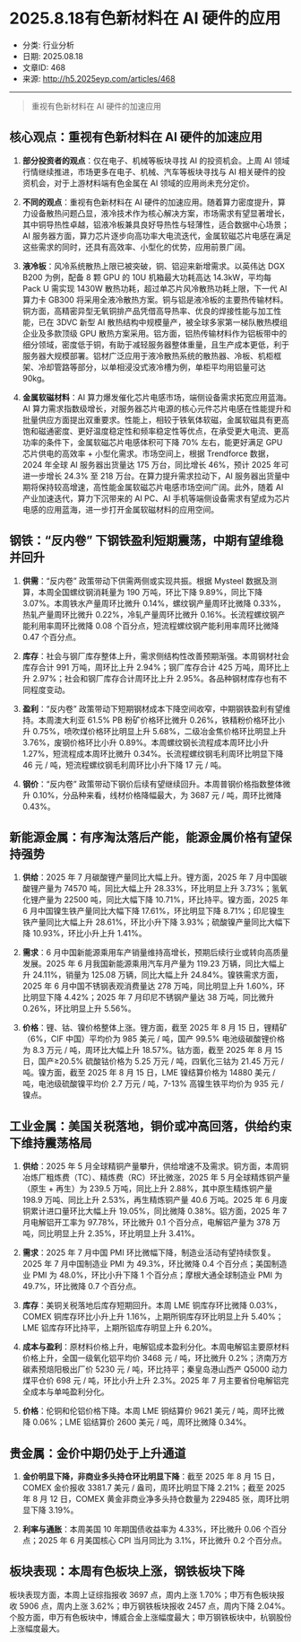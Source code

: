 # 2025.8.18有色新材料在 AI 硬件的应用

- 分类: 行业分析
- 日期: 2025.08.18
- 文章ID: 468
- 来源: http://h5.2025eyp.com/articles/468

---

> 重视有色新材料在 AI 硬件的加速应用

## **核心观点：重视有色新材料在 AI 硬件的加速应用**

1. **部分投资者的观点**：仅在电子、机械等板块寻找 AI 的投资机会。上周 AI 领域行情继续推进，市场更多在电子、机械、汽车等板块寻找与 AI 相关硬件的投资机会，对于上游材料端有色金属在 AI 领域的应用尚未充分定价。

2. **不同的观点**：重视有色新材料在 AI 硬件的加速应用。随着算力密度提升，算力设备散热问题凸显，液冷技术作为核心解决方案，市场需求有望显著增长，其中铜导热性卓越，铝液冷板兼具良好导热性与轻薄性，适合数据中心场景；AI 服务器方面，算力芯片逐步向高功率大电流迭代，金属软磁芯片电感在满足这些需求的同时，还具有高效率、小型化的优势，应用前景广阔。

3. **液冷板**：风冷系统散热上限已被突破，铜、铝迎来新增需求。以英伟达 DGX B200 为例，配备 8 颗 GPU 的 10U 机箱最大功耗高达 14.3kW，平均每 Pack U 需实现 1430W 散热功耗，超过单芯片风冷散热功耗上限，下一代 AI 算力卡 GB300 将采用全液冷散热方案。铜与铝是液冷板的主要热传输材料。铜方面，高精密异型无氧铜排产品凭借高导热率、优良的焊接性能与加工性能，已在 3DVC 新型 AI 散热结构中规模量产，被全球多家第一梯队散热模组企业及多款顶级 GPU 散热方案采用。铝方面，铝热传输材料作为铝板带中的细分领域，密度低于铜，有助于减轻服务器整体重量，且生产成本更低，利于服务器大规模部署。铝材广泛应用于液冷散热系统的散热器、冷板、机柜框架、冷却管路等部分，以单相浸没式液冷槽为例，单柜平均用铝量可达 90kg。

4. **金属软磁材料**：AI 算力爆发催化芯片电感市场，端侧设备需求拓宽应用蓝海。AI 算力需求指数级增长，对服务器芯片电源的核心元件芯片电感在性能提升和批量供应方面提出双重要求。性能上，相较于铁氧体软磁，金属软磁具有更高饱和磁通密度、更好温度稳定性和频率稳定性等优点，在承受更大电流、更高功率的条件下，金属软磁芯片电感体积可下降 70% 左右，能更好满足 GPU 芯片供电的高效率 + 小型化需求。市场空间上，根据 Trendforce 数据，2024 年全球 AI 服务器出货量达 175 万台，同比增长 46%，预计 2025 年可进一步增长 24.3% 至 218 万台。在算力提升需求拉动下，AI 服务器出货量中期将保持较高增速，高性能金属软磁芯片电感市场空间广阔。此外，随着 AI 产业加速迭代，算力下沉带来的 AI PC、AI 手机等端侧设备需求有望成为芯片电感的应用蓝海，进一步打开金属软磁材料的应用空间。

## **钢铁：“反内卷” 下钢铁盈利短期震荡，中期有望维稳并回升**

1. **供需**：“反内卷” 政策带动下供需两侧或实现共振。根据 Mysteel 数据及测算，本周全国螺纹钢消耗量为 190 万吨，环比下降 9.89%，同比下降 3.07%。本周铁水产量周环比微升 0.14%，螺纹钢产量周环比微降 0.33%，热轧产量周环比微升 0.22%，冷轧产量周环比微升 0.16%。长流程螺纹钢产能利用率周环比微降 0.08 个百分点，短流程螺纹钢产能利用率周环比微降 0.47 个百分点。

2. **库存**：社会与钢厂库存整体上升，需求侧结构性改善预期渐强。本周钢材社会库存合计 991 万吨，周环比上升 2.94%；钢厂库存合计 425 万吨，周环比上升 2.97%；社会和钢厂库存合计周环比上升 2.95%。各品种钢材库存也有不同程度变动。

3. **盈利**：“反内卷” 政策带动下短期钢材成本下降空间收窄，中期钢铁盈利有望维持。本周澳大利亚 61.5% PB 粉矿价格环比微升 0.26%，铁精粉价格环比小升 0.75%，喷吹煤价格环比明显上升 5.68%，二级冶金焦价格环比明显上升 3.76%，废钢价格环比小升 0.89%。本周螺纹钢长流程成本周环比小升 1.27%，短流程成本周环比微升 0.34%。长流程螺纹钢毛利周环比明显下降 46 元 / 吨，短流程螺纹钢毛利周环比小升下降 17 元 / 吨。

4. **钢价**：“反内卷” 政策带动下钢价后续有望继续回升。本周普钢价格指数整体微升 0.10%，分品种来看，线材价格降幅最大，为 3687 元 / 吨，周环比微降 0.43%。

## **新能源金属：有序淘汰落后产能，能源金属价格有望保持强势**

1. **供给**：2025 年 7 月碳酸锂产量同比大幅上升。锂方面，2025 年 7 月中国碳酸锂产量为 74570 吨，同比大幅上升 28.33%，环比明显上升 3.73%；氢氧化锂产量为 22500 吨，同比大幅下降 10.71%，环比持平。镍方面，2025 年 6 月中国镍生铁产量同比大幅下降 17.61%，环比明显下降 8.71%；印尼镍生铁产量同比大幅上升 28.61%，环比小升下降 3.93%；硫酸镍产量同比大幅下降 10.93%，环比小升上升 1.41%。

2. **需求**：6 月中国新能源乘用车产销量维持高增长，预期后续行业或转向高质量发展。2025 年 6 月我国新能源乘用汽车月产量为 119.23 万辆，同比大幅上升 24.11%，销量为 125.08 万辆，同比大幅上升 24.84%。镍铁需求方面，2025 年 6 月中国不锈钢表观消费量达 278 万吨，同比明显上升 1.60%，环比明显下降 4.42%；2025 年 7 月印尼不锈钢产量达 38 万吨，同比微升 0.26%，环比明显上升 5.56%。

3. **价格**：锂、钴、镍价格整体上涨。锂方面，截至 2025 年 8 月 15 日，锂精矿（6%，CIF 中国）平均价为 985 美元 / 吨，国产 99.5% 电池级碳酸锂价格为 8.3 万元 / 吨，周环比大幅上升 18.57%。钴方面，截至 2025 年 8 月 15 日，国产≥20.5% 硫酸钴价格为 5.25 万元 / 吨，四氧化三钴为 21.45 万元 / 吨。镍方面，截至 2025 年 8 月 15 日，LME 镍结算价格为 14880 美元 / 吨，电池级硫酸镍平均价 2.7 万元 / 吨，7-13% 高镍生铁平均价为 935 元 / 镍点。

## **工业金属：美国关税落地，铜价或冲高回落，供给约束下维持震荡格局**

1. **供给**：2025 年 5 月全球精铜产量攀升，供给增速不及需求。铜方面，本周铜冶炼厂粗炼费（TC）、精炼费（RC）环比微涨，2025 年 5 月全球精炼铜产量（原生 + 再生）为 239.5 万吨，同比上升 2.88%，其中原生精炼铜产量 198.9 万吨、同比上升 2.53%，再生精炼铜产量 40.6 万吨。2025 年 6 月废铜累计进口量环比大幅上升 19.05%，同比微降 0.38%。铝方面，2025 年 7 月电解铝开工率为 97.78%，环比微升 0.1 个百分点，电解铝产量为 378 万吨，同比明显上升 2.35%，环比明显上升 3.41%。

2. **需求**：2025 年 7 月中国 PMI 环比微幅下降，制造业活动有望持续恢复。2025 年 7 月中国制造业 PMI 为 49.3%，环比微降 0.4 个百分点；美国制造业 PMI 为 48.0%，环比小升下降 1 个百分点；摩根大通全球制造业 PMI 为 49.7%，环比微降 0.7 个百分点。

3. **库存**：美铜关税落地后库存短期回升。本周 LME 铜库存环比微降 0.03%，COMEX 铜库存环比小升上升 1.16%，上期所铜库存环比明显上升 5.40%；LME 铝库存环比持平，上期所铝库存明显上升 6.20%。

4. **成本与盈利**：原材料价格上升，电解铝成本盈利分化。本周电解铝主要原材料价格上升，全国一级氧化铝平均价 3468 元 / 吨，环比微升 0.2%；济南万方碳素预焙阳极出厂价 5230 元 / 吨，环比持平；秦皇岛港山西产 Q5000 动力煤平仓价 698 元 / 吨，环比小升上升 2.3%。2025 年 7 月主要省份电解铝完全成本与单吨盈利分化。

5. **价格**：伦铜和伦铝价格下降。本周 LME 铜结算价 9621 美元 / 吨，周环比微降 0.06%；LME 铝结算价 2600 美元 / 吨，周环比微降 0.34%。

## **贵金属：金价中期仍处于上升通道**

1. **金价明显下降，非商业多头持仓环比明显下降**：截至 2025 年 8 月 15 日，COMEX 金价报收 3381.7 美元 / 盎司，周环比明显下降 2.21%；截至 2025 年 8 月 12 日，COMEX 黄金非商业净多头持仓数量为 229485 张，周环比明显下降 3.19%。

2. **利率与通胀**：本周美国 10 年期国债收益率为 4.33%，环比微升 0.06 个百分点；2025 年 6 月美国核心 CPI 当月同比为 3.1%，环比微升 0.2 个百分点。

## **板块表现：本周有色板块上涨，钢铁板块下降**

板块表现方面，本周上证综指报收 3697 点，周内上涨 1.70%；申万有色板块报收 5906 点，周内上涨 3.62%；申万钢铁板块报收 2457 点，周内下降 2.04%。个股方面，申万有色板块中，博威合金上涨幅度最大；申万钢铁板块中，杭钢股份上涨幅度最大。
